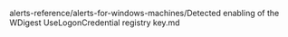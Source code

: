 alerts-reference/alerts-for-windows-machines/Detected enabling of the WDigest UseLogonCredential registry key.md